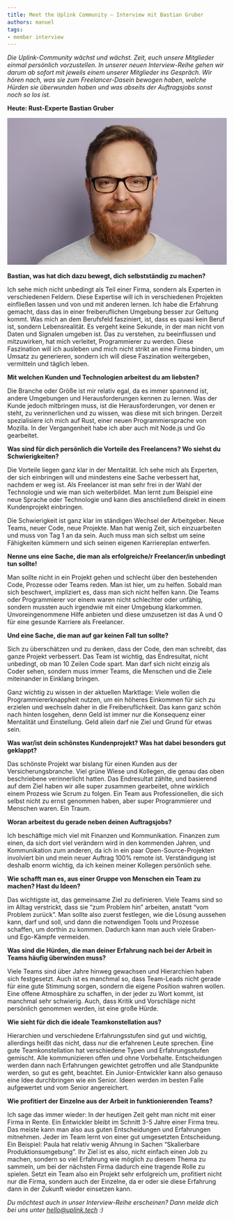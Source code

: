 ```yaml
---
title: Meet the Uplink Community – Interview mit Bastian Gruber
authors: manuel
tags:
- member interview
---
```


_Die Uplink-Community wächst und wächst. Zeit, euch unsere Mitglieder einmal persönlich vorzustellen. In unserer neuen Interview-Reihe gehen wir darum ab sofort mit jeweils einem unserer Mitglieder ins Gespräch. Wir hören nach, was sie zum Freelancer-Dasein bewogen haben, welche Hürden sie überwunden haben und was abseits der Auftragsjobs sonst noch so los ist._

**Heute: Rust-Experte Bastian Gruber**

![](IMG_8383.png)

**Bastian, was hat dich dazu bewegt, dich selbstständig zu machen?**

Ich sehe mich nicht unbedingt als Teil einer Firma, sondern als Experten in verschiedenen Feldern. Diese Expertise will ich in verschiedenen Projekten einfließen lassen und von und mit anderen lernen. Ich habe die Erfahrung gemacht, dass das in einer freiberuflichen Umgebung besser zur Geltung kommt. Was mich an dem Berufsfeld fasziniert, ist, dass es quasi kein Beruf ist, sondern Lebensrealität. Es vergeht keine Sekunde, in der man nicht von Daten und Signalen umgeben ist. Das zu verstehen, zu beeinflussen und mitzuwirken, hat mich verleitet, Programmierer zu werden. Diese Faszination will ich ausleben und mich nicht strikt an eine Firma binden, um Umsatz zu generieren, sondern ich will diese Faszination weitergeben, vermitteln und täglich leben.

**Mit welchen Kunden und Technologien arbeitest du am liebsten?**

Die Branche oder Größe ist mir relativ egal, da es immer spannend ist, andere Umgebungen und Herausforderungen kennen zu lernen. Was der Kunde jedoch mitbringen muss, ist die Herausforderungen, vor denen er steht, zu verinnerlichen und zu wissen, was diese mit sich bringen. Derzeit spezialisiere ich mich auf Rust, einer neuen Programmiersprache von Mozilla. In der Vergangenheit habe ich aber auch mit Node.js und Go gearbeitet.

**Was sind für dich persönlich die Vorteile des Freelancens? Wo siehst du Schwierigkeiten?**

Die Vorteile liegen ganz klar in der Mentalität. Ich sehe mich als Experten, der sich einbringen will und mindestens eine Sache verbessert hat, nachdem er weg ist. Als Freelancer ist man sehr frei in der Wahl der Technologie und wie man sich weiterbildet. Man lernt zum Beispiel eine neue Sprache oder Technologie und kann dies anschließend direkt in einem Kundenprojekt einbringen.

Die Schwierigkeit ist ganz klar im ständigen Wechsel der Arbeitgeber. Neue Teams, neuer Code, neue Projekte. Man hat wenig Zeit, sich einzuarbeiten und muss von Tag 1 an da sein. Auch muss man sich selbst um seine Fähigkeiten kümmern und sich seinen eigenen Karriereplan entwerfen.

**Nenne uns eine Sache, die man als erfolgreiche/r Freelancer/in unbedingt tun sollte!**

Man sollte nicht in ein Projekt gehen und schlecht über den bestehenden Code, Prozesse oder Teams reden. Man ist hier, um zu helfen. Sobald man sich beschwert, impliziert es, dass man sich nicht helfen kann. Die Teams oder Programmierer vor einem waren nicht schlechter oder unfähig, sondern mussten auch irgendwie mit einer Umgebung klarkommen. Unvoreingenommene Hilfe anbieten und diese umzusetzen ist das A und O für eine gesunde Karriere als Freelancer.

**Und eine Sache, die man auf gar keinen Fall tun sollte?**

Sich zu überschätzen und zu denken, dass der Code, den man schreibt, das ganze Projekt verbessert. Das Team ist wichtig, das Endresultat, nicht unbedingt, ob man 10 Zeilen Code spart. Man darf sich nicht einzig als Coder sehen, sondern muss immer Teams, die Menschen und die Ziele miteinander in Einklang bringen.

Ganz wichtig zu wissen in der aktuellen Marktlage: Viele wollen die Programmiererknappheit nutzen, um ein höheres Einkommen für sich zu erzielen und wechseln daher in die Freiberuflichkeit. Das kann ganz schön nach hinten losgehen, denn Geld ist immer nur die Konsequenz einer Mentalität und Einstellung. Geld allein darf nie Ziel und Grund für etwas sein.

**Was war/ist dein schönstes Kundenprojekt? Was hat dabei besonders gut geklappt?**

Das schönste Projekt war bislang für einen Kunden aus der Versicherungsbranche. Viel grüne Wiese und Kollegen, die genau das oben beschriebene verinnerlicht hatten. Das Endresultat zählte, und basierend auf dem Ziel haben wir alle super zusammen gearbeitet, ohne wirklich einem Prozess wie Scrum zu folgen. Ein Team aus Professionellen, die sich selbst nicht zu ernst genommen haben, aber super Programmierer und Menschen waren. Ein Traum.

**Woran arbeitest du gerade neben deinen Auftragsjobs?**

Ich beschäftige mich viel mit Finanzen und Kommunikation. Finanzen zum einen, da sich dort viel verändern wird in den kommenden Jahren, und Kommunikation zum anderen, da ich in ein paar Open-Source-Projekten involviert bin und mein neuer Auftrag 100% remote ist. Verständigung ist deshalb enorm wichtig, da ich keinen meiner Kollegen persönlich sehe.

**Wie schafft man es, aus einer Gruppe von Menschen ein Team zu machen? Hast du Ideen?**

Das wichtigste ist, das gemeinsame Ziel zu definieren. Viele Teams sind so im Alltag verstrickt, dass sie “zum Problem hin” arbeiten, anstatt “vom Problem zurück”. Man sollte also zuerst festlegen, wie die Lösung aussehen kann, darf und soll, und dann die notwendigen Tools und Prozesse schaffen, um dorthin zu kommen. Dadurch kann man auch viele Graben- und Ego-Kämpfe vermeiden.

**Was sind die Hürden, die man deiner Erfahrung nach bei der Arbeit in Teams häufig überwinden muss?**

Viele Teams sind über Jahre hinweg gewachsen und Hierarchien haben sich festgesetzt. Auch ist es manchmal so, dass Team-Leads nicht gerade für eine gute Stimmung sorgen, sondern die eigene Position wahren wollen. Eine offene Atmosphäre zu schaffen, in der jeder zu Wort kommt, ist manchmal sehr schwierig. Auch, dass Kritik und Vorschläge nicht persönlich genommen werden, ist eine große Hürde.

**Wie sieht für dich die ideale Teamkonstellation aus?**

Hierarchien und verschiedene Erfahrungsstufen sind gut und wichtig, allerdings heißt das nicht, dass nur die erfahrenen Leute sprechen. Eine gute Teamkonstellation hat verschiedene Typen und Erfahrungsstufen gemischt. Alle kommunizieren offen und ohne Vorbehalte. Entscheidungen werden dann nach Erfahrungen gewichtet getroffen und alle Standpunkte werden, so gut es geht, beachtet. Ein Junior-Entwickler kann also genauso eine Idee durchbringen wie ein Senior. Ideen werden im besten Falle aufgewertet und vom Senior angereichert.

**Wie profitiert der Einzelne aus der Arbeit in funktionierenden Teams?**

Ich sage das immer wieder: In der heutigen Zeit geht man nicht mit einer Firma in Rente. Ein Entwickler bleibt im Schnitt 3-5 Jahre einer Firma treu. Das meiste kann man also aus guten Entscheidungen und Erfahrungen mitnehmen. Jeder im Team lernt von einer gut umgesetzten Entscheidung. Ein Beispiel: Paula hat relativ wenig Ahnung in Sachen “Skalierbare Produktionsumgebung”. Ihr Ziel ist es also, nicht einfach einen Job zu machen, sondern so viel Erfahrung wie möglich zu diesem Thema zu sammeln, um bei der nächsten Firma dadurch eine tragende Rolle zu spielen. Setzt ein Team also ein Projekt sehr erfolgreich um, profitiert nicht nur die Firma, sondern auch der Einzelne, da er oder sie diese Erfahrung dann in der Zukunft wieder einsetzen kann.

_Du möchtest auch in unser Interview-Reihe erscheinen? Dann melde dich bei uns unter [hello@uplink.tech](mailto:hello@uplink.tech) :)_
